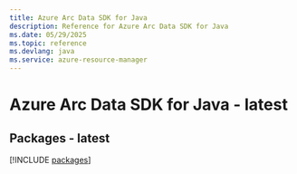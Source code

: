 ```yaml
---
title: Azure Arc Data SDK for Java
description: Reference for Azure Arc Data SDK for Java
ms.date: 05/29/2025
ms.topic: reference
ms.devlang: java
ms.service: azure-resource-manager
---
```

# Azure Arc Data SDK for Java - latest
## Packages - latest
[!INCLUDE [packages](arc-data-index.md)]